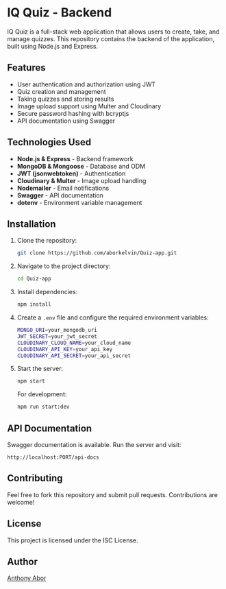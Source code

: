 # IQ Quiz - Backend

IQ Quiz is a full-stack web application that allows users to create, take, and manage quizzes. This repository contains the backend of the application, built using Node.js and Express.

## Features

- User authentication and authorization using JWT
- Quiz creation and management
- Taking quizzes and storing results
- Image upload support using Multer and Cloudinary
- Secure password hashing with bcryptjs
- API documentation using Swagger

## Technologies Used

- **Node.js & Express** - Backend framework
- **MongoDB & Mongoose** - Database and ODM
- **JWT (jsonwebtoken)** - Authentication
- **Cloudinary & Multer** - Image upload handling
- **Nodemailer** - Email notifications
- **Swagger** - API documentation
- **dotenv** - Environment variable management

## Installation

1. Clone the repository:
   ```sh
   git clone https://github.com/aborkelvin/Quiz-app.git
   ```
2. Navigate to the project directory:
   ```sh
   cd Quiz-app
   ```
3. Install dependencies:
   ```sh
   npm install
   ```
4. Create a `.env` file and configure the required environment variables:
   ```sh
   MONGO_URI=your_mongodb_uri
   JWT_SECRET=your_jwt_secret
   CLOUDINARY_CLOUD_NAME=your_cloud_name
   CLOUDINARY_API_KEY=your_api_key
   CLOUDINARY_API_SECRET=your_api_secret
   ```
5. Start the server:
   ```sh
   npm start
   ```
   For development:
   ```sh
   npm run start:dev
   ```

## API Documentation

Swagger documentation is available. Run the server and visit:

```
http://localhost:PORT/api-docs
```

## Contributing

Feel free to fork this repository and submit pull requests. Contributions are welcome!

## License

This project is licensed under the ISC License.

## Author

[Anthony Abor](https://github.com/aborkelvin/)
